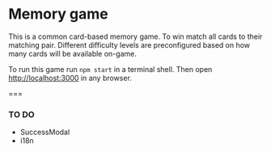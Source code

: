 # Memory game

This is a common card-based memory game. To win match all cards to their matching pair. Different difficulty levels are preconfigured based on how many cards will be available on-game.

To run this game run `npm start` in a terminal shell. Then open [http://localhost:3000](http://localhost:3000) in any browser.

===

### TO DO

- SuccessModal
- i18n
